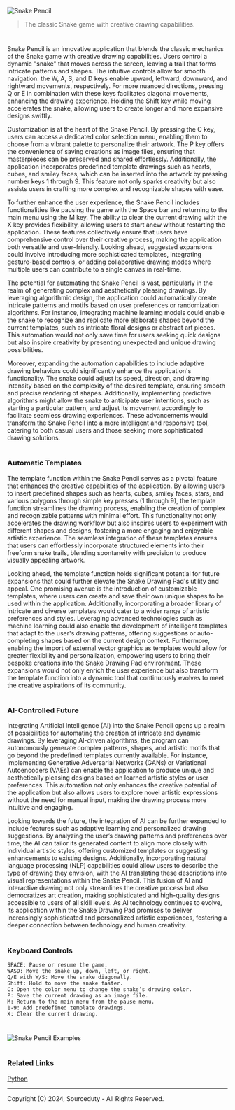 ![Snake Pencil](https://github.com/user-attachments/assets/f054fab4-029f-412d-b16a-348a5a6b67be)

> The classic Snake game with creative drawing capabilities.
#

Snake Pencil is an innovative application that blends the classic mechanics of the Snake game with creative drawing capabilities. Users control a dynamic "snake" that moves across the screen, leaving a trail that forms intricate patterns and shapes. The intuitive controls allow for smooth navigation: the W, A, S, and D keys enable upward, leftward, downward, and rightward movements, respectively. For more nuanced directions, pressing Q or E in combination with these keys facilitates diagonal movements, enhancing the drawing experience. Holding the Shift key while moving accelerates the snake, allowing users to create longer and more expansive designs swiftly.

Customization is at the heart of the Snake Pencil. By pressing the C key, users can access a dedicated color selection menu, enabling them to choose from a vibrant palette to personalize their artwork. The P key offers the convenience of saving creations as image files, ensuring that masterpieces can be preserved and shared effortlessly. Additionally, the application incorporates predefined template drawings such as hearts, cubes, and smiley faces, which can be inserted into the artwork by pressing number keys 1 through 9. This feature not only sparks creativity but also assists users in crafting more complex and recognizable shapes with ease.

To further enhance the user experience, the Snake Pencil includes functionalities like pausing the game with the Space bar and returning to the main menu using the M key. The ability to clear the current drawing with the X key provides flexibility, allowing users to start anew without restarting the application. These features collectively ensure that users have comprehensive control over their creative process, making the application both versatile and user-friendly. Looking ahead, suggested expansions could involve introducing more sophisticated templates, integrating gesture-based controls, or adding collaborative drawing modes where multiple users can contribute to a single canvas in real-time.

The potential for automating the Snake Pencil is vast, particularly in the realm of generating complex and aesthetically pleasing drawings. By leveraging algorithmic design, the application could automatically create intricate patterns and motifs based on user preferences or randomization algorithms. For instance, integrating machine learning models could enable the snake to recognize and replicate more elaborate shapes beyond the current templates, such as intricate floral designs or abstract art pieces. This automation would not only save time for users seeking quick designs but also inspire creativity by presenting unexpected and unique drawing possibilities.

Moreover, expanding the automation capabilities to include adaptive drawing behaviors could significantly enhance the application's functionality. The snake could adjust its speed, direction, and drawing intensity based on the complexity of the desired template, ensuring smooth and precise rendering of shapes. Additionally, implementing predictive algorithms might allow the snake to anticipate user intentions, such as starting a particular pattern, and adjust its movement accordingly to facilitate seamless drawing experiences. These advancements would transform the Snake Pencil into a more intelligent and responsive tool, catering to both casual users and those seeking more sophisticated drawing solutions.

#
### Automatic Templates

The template function within the Snake Pencil serves as a pivotal feature that enhances the creative capabilities of the application. By allowing users to insert predefined shapes such as hearts, cubes, smiley faces, stars, and various polygons through simple key presses (1 through 9), the template function streamlines the drawing process, enabling the creation of complex and recognizable patterns with minimal effort. This functionality not only accelerates the drawing workflow but also inspires users to experiment with different shapes and designs, fostering a more engaging and enjoyable artistic experience. The seamless integration of these templates ensures that users can effortlessly incorporate structured elements into their freeform snake trails, blending spontaneity with precision to produce visually appealing artwork.

Looking ahead, the template function holds significant potential for future expansions that could further elevate the Snake Drawing Pad's utility and appeal. One promising avenue is the introduction of customizable templates, where users can create and save their own unique shapes to be used within the application. Additionally, incorporating a broader library of intricate and diverse templates would cater to a wider range of artistic preferences and styles. Leveraging advanced technologies such as machine learning could also enable the development of intelligent templates that adapt to the user's drawing patterns, offering suggestions or auto-completing shapes based on the current design context. Furthermore, enabling the import of external vector graphics as templates would allow for greater flexibility and personalization, empowering users to bring their bespoke creations into the Snake Drawing Pad environment. These expansions would not only enrich the user experience but also transform the template function into a dynamic tool that continuously evolves to meet the creative aspirations of its community.

#
### AI-Controlled Future

Integrating Artificial Intelligence (AI) into the Snake Pencil opens up a realm of possibilities for automating the creation of intricate and dynamic drawings. By leveraging AI-driven algorithms, the program can autonomously generate complex patterns, shapes, and artistic motifs that go beyond the predefined templates currently available. For instance, implementing Generative Adversarial Networks (GANs) or Variational Autoencoders (VAEs) can enable the application to produce unique and aesthetically pleasing designs based on learned artistic styles or user preferences. This automation not only enhances the creative potential of the application but also allows users to explore novel artistic expressions without the need for manual input, making the drawing process more intuitive and engaging.

Looking towards the future, the integration of AI can be further expanded to include features such as adaptive learning and personalized drawing suggestions. By analyzing the user’s drawing patterns and preferences over time, the AI can tailor its generated content to align more closely with individual artistic styles, offering customized templates or suggesting enhancements to existing designs. Additionally, incorporating natural language processing (NLP) capabilities could allow users to describe the type of drawing they envision, with the AI translating these descriptions into visual representations within the Snake Pencil. This fusion of AI and interactive drawing not only streamlines the creative process but also democratizes art creation, making sophisticated and high-quality designs accessible to users of all skill levels. As AI technology continues to evolve, its application within the Snake Drawing Pad promises to deliver increasingly sophisticated and personalized artistic experiences, fostering a deeper connection between technology and human creativity.

#
### Keyboard Controls

```
SPACE: Pause or resume the game.
WASD: Move the snake up, down, left, or right.
Q/E with W/S: Move the snake diagonally.
Shift: Hold to move the snake faster.
C: Open the color menu to change the snake’s drawing color.
P: Save the current drawing as an image file.
M: Return to the main menu from the pause menu.
1-9: Add predefined template drawings.
X: Clear the current drawing.
```

#
![Snake Pencil Examples](https://github.com/user-attachments/assets/30d74b07-a0db-4a48-9ee5-c662a9af5bbc)

#
### Related Links

[Python](https://github.com/sourceduty/Python)

***
Copyright (C) 2024, Sourceduty - All Rights Reserved.
